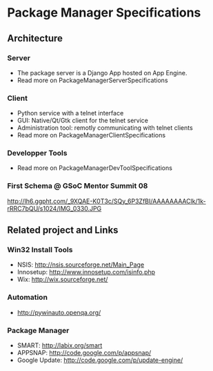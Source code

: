 # Package Manager Specifications #

## Architecture ##
### Server ###
  * The package server is a Django App hosted on App Engine.
  * Read more on PackageManagerServerSpecifications
### Client ###
  * Python service with a telnet interface
  * GUI: Native/Qt/Gtk client for the telnet service
  * Administration tool: remotly communicating with telnet clients
  * Read more on PackageManagerClientSpecifications
### Developper Tools ###
  * Read more on PackageManagerDevToolSpecifications
### First Schema @ GSoC Mentor Summit 08 ###
http://lh6.ggpht.com/_9XQAE-K0T3c/SQy_6P3ZfBI/AAAAAAAAClk/1k-rRRC7bQU/s1024/IMG_0330.JPG


## Related project and Links ##
### Win32 Install Tools ###
  * NSIS: http://nsis.sourceforge.net/Main_Page
  * Innosetup: http://www.innosetup.com/isinfo.php
  * Wix: http://wix.sourceforge.net/

### Automation ###
  * http://pywinauto.openqa.org/

### Package Manager ###
  * SMART: http://labix.org/smart
  * APPSNAP: http://code.google.com/p/appsnap/
  * Google Update: http://code.google.com/p/update-engine/